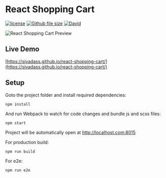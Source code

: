 # React Shopping Cart


[![license](https://img.shields.io/github/license/mashape/apistatus.svg)](https://github.com/sivadass/react-shopping-cart) [![Github file size](https://img.shields.io/github/size/webcaetano/craft/build/phaser-craft.min.js.svg)](https://github.com/sivadass/react-shopping-cart) [![David](https://img.shields.io/david/expressjs/express.svg)](https://github.com/sivadass/react-shopping-cart)

![React Shopping Cart Preview](https://res.cloudinary.com/sivadass/image/upload/v1494752103/gifs/react-shopping-cart.gif)

## Live Demo

[https://sivadass.github.io/react-shopping-cart/](https://sivadass.github.io/react-shopping-cart/)

## Setup

Goto the project folder and install required dependencies:

```
npm install
```

And run Webpack to watch for code changes and bundle js and scss files:

```
npm start
```

Project will be automatically open at http://localhost.com:8015

For production build:

```
npm run build
```

For e2e:
```
npm run e2e
```

